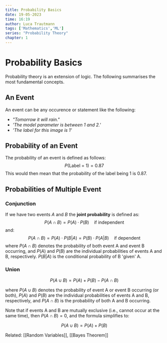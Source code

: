 ```yaml
---
title: Probability Basics
date: 19-05-2023
time: 16:19
author: Luca Trautmann
tags: ['Mathematics','ML']
series: "Probability Theory"
chapter: 1
---
```

# Probability Basics
Probability theory is an extension of logic. The following summarises the most fundamental concepts.

## An Event
An event can be any occurence or statement like the following:
- _"Tomorrow it will rain."_
- _'The model parameter is between 1 and 2.'_
- _'The label for this image is 1'_

## Probability of an Event
The probability of an event is defined as follows:
$$P(\text{Label = 1}) = 0.87$$
This would then mean that the probability of the label being 1 is 0.87.


## Probabilities of Multiple Event 
### Conjunction
If we have two events $A$ and $B$ the __joint probability__ is defined as:
$$P(A \cap B) = P(A) \cdot P(B) \quad \text{if independent}$$
and:
$$P(A \cap B) = P(A) \cdot P(B|A) = P(B) \cdot P(A|B)\quad \text{if dependent}$$
where $P(A \cap B)$ denotes the probability of both event A and event B occurring, and $P(A)$ and $P(B)$ are the individual probabilities of events A and B, respectively. $P(B|A)$ is the conditional probability of B 'given' A.
### Union
$$P(A \cup B) = P(A) + P(B) - P(A \cap B)$$

where $P(A \cup B)$ denotes the probability of event A or event B occurring (or both), $P(A)$ and $P(B)$ are the individual probabilities of events A and B, respectively, and $P(A \cap B)$ is the probability of both A and B occurring.

Note that if events A and B are mutually exclusive (i.e., cannot occur at the same time), then $P(A \cap B) = 0$, and the formula simplifies to:

$$P(A \cup B) = P(A) + P(B)$$

Related: [[Random Variables]], [[Bayes Theorem]] 

